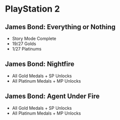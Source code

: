 # PlayStation 2

## James Bond: Everything or Nothing

* Story Mode Complete
* 19/27 Golds
* 1/27 Platinums

## James Bond: Nightfire

* All Gold Medals + SP Unlocks
* All Platinum Medals + MP Unlocks

## James Bond: Agent Under Fire

* All Gold Medals + SP Unlocks
* All Platinum Medals + MP Unlocks